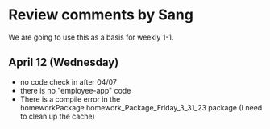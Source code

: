 # Review comments by Sang

We are going to use this as a basis for
weekly 1-1.

## April 12 (Wednesday)
- no code check in after 04/07
- there is no "employee-app" code
- There is a compile error in the
  homeworkPackage.homework_Package_Friday_3_31_23 package
  (I need to clean up the cache)
  

